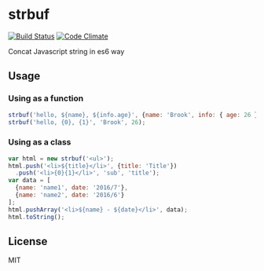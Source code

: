 # strbuf

[![Build Status](https://travis-ci.org/yangg/strbuf.svg?branch=master)](https://travis-ci.org/yangg/strbuf) [![Code Climate](https://codeclimate.com/github/yangg/strbuf/badges/gpa.svg)](https://codeclimate.com/github/yangg/strbuf)

Concat Javascript string in es6 way

## Usage
### Using as a function
```js
strbuf('hello, ${name}, ${info.age}', {name: 'Brook', info: { age: 26 }});
strbuf('hello, {0}, {1}', 'Brook', 26);
```

### Using as a class
```js
var html = new strbuf('<ul>');
html.push('<li>${title}</li>', {title: 'Title'})
  .push('<li>{0}{1}</li>', 'sub', 'title');
var data = [
  {name: 'name1', date: '2016/7'},
  {name: 'name2', date: '2016/6'}
];
html.pushArray('<li>${name} - ${date}</li>', data);
html.toString();
```

## License
MIT
